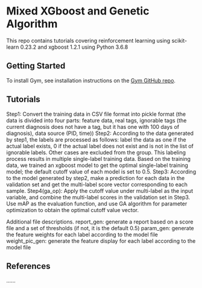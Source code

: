 # Mixed XGboost and Genetic Algorithm

This repo contains tutorials covering reinforcement learning using scikit-learn 0.23.2 and xgboost 1.2.1 using Python 3.6.8


## Getting Started

To install Gym, see installation instructions on the [Gym GitHub repo](https://github.com/openai/gym).

## Tutorials

Step1: Convert the training data in CSV file format into pickle format (the data is divided into four parts: feature data, real tags, ignorable tags (the current diagnosis does not have a tag, but it has one with 100 days of diagnosis), data source (PID, time))
Step2: According to the data generated by step1, the labels are processed as follows: label the data as one if the actual label exists, 0 if the actual label does not exist and is not in the list of ignorable labels. Other cases are excluded from the group. This labeling process results in multiple single-label training data. Based on the training data, we trained an xgboost model to get the optimal single-label training model; the default cutoff value of each model is set to 0.5.
Step3: According to the model generated by step2, make a prediction for each data in the validation set and get the multi-label score vector corresponding to each sample.
Step4(ga_op): Apply the cutoff value under multi-label as the input variable, and combine the multi-label scores in the validation set in Step3. Use mAP as the evaluation function, and use GA algorithm for parameter optimization to obtain the optimal cutoff value vector.


Additional file descriptions.
report_gen: generate a report based on a score file and a set of thresholds (if not, it is the default 0.5)
param_gen: generate the feature weights for each label according to the model file
weight_pic_gen: generate the feature display for each label according to the model file



## References
......